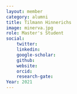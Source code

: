 ```yaml
---
layout: member
category: alumni
title: Tilmann Hinnerichs
image: minerva.jpg
role: Master's Student
social:
    twitter: 
    linkedin: 
    google-scholar: 
    github: 
    website: 
    orcid: 
    research-gate: 
Year: 2021
---
```


